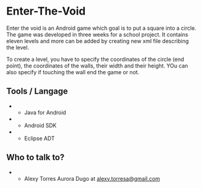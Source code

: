 # Enter-The-Void
Enter the void is an Android game which goal is to put a square into a circle.
The game was developed in three weeks for a school project. It contains eleven levels and more can be added by creating new xml file describing the level.

To create a level, you have to specify the coordinates of the circle (end point), the coordinates of the walls, their width and their height. YOu can also specify if touching the wall end the game or not.

## Tools / Langage
* - Java for Android
* - Android SDK
* - Eclipse ADT

## Who to talk to?
* - Alexy Torres Aurora Dugo at alexy.torresa@gmail.com
